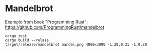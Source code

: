 # Mandelbrot

Example from book "Programming Rust": https://github.com/ProgrammingRust/mandelbrot

```
cargo test
cargo build --relase
target/release/mandelbrot mandel.png 4000x3000 -1.20,0.35 -1,0.20
```
